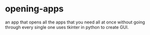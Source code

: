 # opening-apps
an app that opens all the apps that you need all at once without going through every single one
uses tkinter in python to create GUI.
